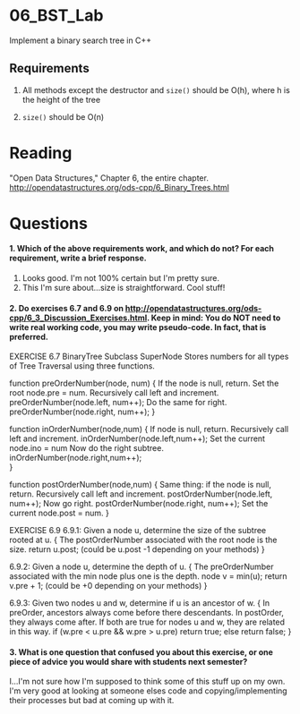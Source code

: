 06_BST_Lab
==============

Implement a binary search tree in C++

Requirements
------------

1. All methods except the destructor and `size()` should be O(h), where h is the height of the tree

2. `size()` should be O(n)

Reading
=======
"Open Data Structures," Chapter 6, the entire chapter. http://opendatastructures.org/ods-cpp/6_Binary_Trees.html

Questions
=========

#### 1. Which of the above requirements work, and which do not? For each requirement, write a brief response.

1. Looks good. I'm not 100% certain but I'm pretty sure.
2. This I'm sure about...size is straightforward.  Cool stuff!

#### 2. Do exercises 6.7 and 6.9 on http://opendatastructures.org/ods-cpp/6_3_Discussion_Exercises.html. Keep in mind: You do NOT need to write real working code, you may write pseudo-code. In fact, that is preferred.

EXERCISE 6.7
BinaryTree Subclass SuperNode
	Stores numbers for all types of Tree Traversal using three functions.

function preOrderNumber(node, num) {
	If the node is null, return.
	Set the root node.pre = num.
	Recursively call left and increment.
	preOrderNumber(node.left, num++);
	Do the same for right.
	preOrderNumber(node.right, num++);
}

function inOrderNumber(node,num) {
	If node is null, return.
	Recursively call left and increment.
	inOrderNumber(node.left,num++);
	Set the current node.ino = num
	Now do the right subtree.
	inOrderNumber(node.right,num++);	
}

function postOrderNumber(node,num) {
	Same thing: if the node is null, return.
	Recursively call left and increment.
	postOrderNumber(node.left, num++);
	Now go right.
	postOrderNumber(node.right, num++);
	Set the current node.post = num.
}

	

EXERCISE 6.9
6.9.1: Given a node u, determine the size of the subtree rooted at u. {
	The postOrderNumber associated with the root node is the size.
	return u.post; (could be u.post -1 depending on your methods)
}

6.9.2: Given a node u, determine the depth of u. {
	The preOrderNumber associated with the min node plus one is the depth.
	node v = min(u);
	return v.pre + 1; (could be +0 depending on your methods)
}

6.9.3: Given two nodes u and w, determine if u is an ancestor of w. {
	In preOrder, ancestors always come before there descendants.  In  postOrder, they always come after. If both are true for nodes u and w, they are related in this way.
	if (w.pre < u.pre && w.pre > u.pre) return true;
	else return false;
}

	

	



#### 3. What is one question that confused you about this exercise, or one piece of advice you would share with students next semester?

I...I'm not sure how I'm supposed to think some of this stuff up on my own.  I'm very good at looking at someone elses code and copying/implementing their processes but bad at coming up with it.